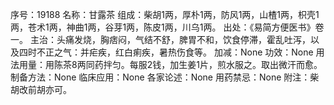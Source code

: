 序号：19188
名称：甘露茶
组成：柴胡1两，厚朴1两，防风1两，山楂1两，枳壳1两，苍术1两，神曲1两，谷芽1两，陈皮1两，川乌1两。
出处：《易简方便医书》卷一。
主治：头痛发烧，胸痞闷，气结不舒，脾胃不和，饮食停滞，霍乱吐泻，以及四时不正之气：并疟疾，红白痢疾，暑热伤食等。
加减：None
功效：None
用法用量：用陈茶8两同药拌匀。每服2钱，加生姜1片，煎水服之。取出微汗而愈。
制备方法：None
临床应用：None
各家论述：None
用药禁忌：None
附注：柴胡改前胡亦可。

